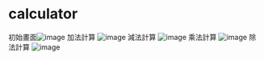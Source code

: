 # calculator
初始畫面![image](https://github.com/user-attachments/assets/1a4ffece-3236-4696-bbd0-2e3d812e577d)
加法計算
![image](https://github.com/user-attachments/assets/70b13e10-2259-4202-8629-e79abdf34c5d)
減法計算
![image](https://github.com/user-attachments/assets/256bc354-571f-476d-8203-1f69e6cb324d)
乘法計算
![image](https://github.com/user-attachments/assets/2bea4a69-a9dd-49fd-ae7a-6ad8fa6e02e1)
除法計算
![image](https://github.com/user-attachments/assets/a7f94f4f-9706-46d3-8222-174ce7d0d8a6)
